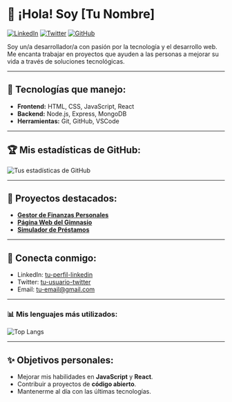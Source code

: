 # 👋 ¡Hola! Soy [Tu Nombre]

[![LinkedIn](https://img.shields.io/badge/-LinkedIn-blue?style=flat&logo=Linkedin&logoColor=white&link=https://www.linkedin.com/in/tu-perfil-linkedin/)](https://www.linkedin.com/in/tu-perfil-linkedin/)
[![Twitter](https://img.shields.io/badge/-Twitter-blue?style=flat&logo=twitter&logoColor=white&link=https://twitter.com/tu-usuario-twitter/)](https://twitter.com/tu-usuario-twitter/)
[![GitHub](https://img.shields.io/github/followers/tu-usuario-github?label=Follow&style=social)](https://github.com/tu-usuario-github/)

Soy un/a desarrollador/a con pasión por la tecnología y el desarrollo web. Me encanta trabajar en proyectos que ayuden a las personas a mejorar su vida a través de soluciones tecnológicas.

---

## 🚀 Tecnologías que manejo:
- **Frontend:** HTML, CSS, JavaScript, React
- **Backend:** Node.js, Express, MongoDB
- **Herramientas:** Git, GitHub, VSCode

---

## 🏆 Mis estadísticas de GitHub:
![Tus estadísticas de GitHub](https://github-readme-stats.vercel.app/api?username=tu-usuario-github&show_icons=true&theme=radical)

---

## 🌟 Proyectos destacados:
- [**Gestor de Finanzas Personales**](https://github.com/tu-usuario-github/proyecto-finanzas)
- [**Página Web del Gimnasio**](https://github.com/tu-usuario-github/proyecto-gimnasio)
- [**Simulador de Préstamos**](https://github.com/tu-usuario-github/simulador-prestamos)

---

## 💬 Conecta conmigo:

- LinkedIn: [tu-perfil-linkedin](https://www.linkedin.com/in/tu-perfil-linkedin/)
- Twitter: [tu-usuario-twitter](https://twitter.com/tu-usuario-twitter)
- Email: tu-email@gmail.com

---

### 📊 Mis lenguajes más utilizados:
![Top Langs](https://github-readme-stats.vercel.app/api/top-langs/?username=tu-usuario-github&layout=compact&theme=radical)

---

## ✨ Objetivos personales:
- Mejorar mis habilidades en **JavaScript** y **React**.
- Contribuir a proyectos de **código abierto**.
- Mantenerme al día con las últimas tecnologías.
